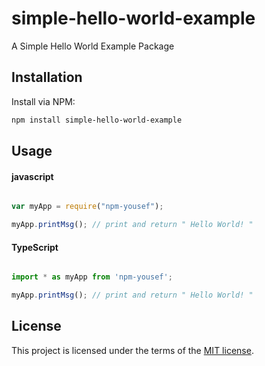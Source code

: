 # simple-hello-world-example
A Simple Hello World Example Package

## Installation
Install via NPM:

```bash
npm install simple-hello-world-example

```

## Usage

#### javascript

```javascript

var myApp = require("npm-yousef");

myApp.printMsg(); // print and return " Hello World! " 

```

#### TypeScript

```typescript

import * as myApp from 'npm-yousef';

myApp.printMsg(); // print and return " Hello World! " 


```

## License

This project is licensed under the terms of the
[MIT license](/LICENSE).